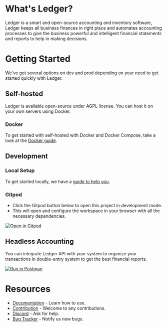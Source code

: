 

# What's Ledger?

Ledger is a smart and open-source accounting and inventory software, Ledger keeps all business finances in right place and automates accounting processes to give the business powerful and intelligent financial statements and reports to help in making decisions.

# Getting Started

We've got several options on dev and prod depending on your need to get started quickly with Ledger.

## Self-hosted 

Ledger is available open-source under AGPL license. You can host it on your own servers using Docker.

### Docker

To get started with self-hosted with Docker and Docker Compose, take a look at the [Docker guide](https://docs.ledger.app/deployment/docker).

## Development

### Local Setup

To get started locally, we have a [guide to help you](https://github.com/digitranslab/ledger/blob/develop/CONTRIBUTING.md).

### Gitpod

- Click the Gitpod button below to open this project in development mode.
- This will open and configure the workspace in your browser with all the necessary dependencies.

[![Open in Gitpod](https://gitpod.io/button/open-in-gitpod.svg)](https://gitpod.io/new/#https://github.com/digitranslab/ledger)

## Headless Accounting

You can integrate Ledger API with your system to organize your transactions in double-entry system to get the best financial reports.

[![Run in Postman](https://run.pstmn.io/button.svg)](https://www.postman.com/ledger/workspace/ledger-api)

# Resources

- [Documentation](https://docs.ledger.app/) - Learn how to use.
- [Contribution](https://github.com/digitranslab/ledger/blob/develop/CONTRIBUTING.md) - Welcome to any contributions.
- [Discord](https://discord.com/invite/c8nPBJafeb) - Ask for help.
- [Bug Tracker](https://github.com/digitranslab/ledger/issues) - Notify us new bugs.

